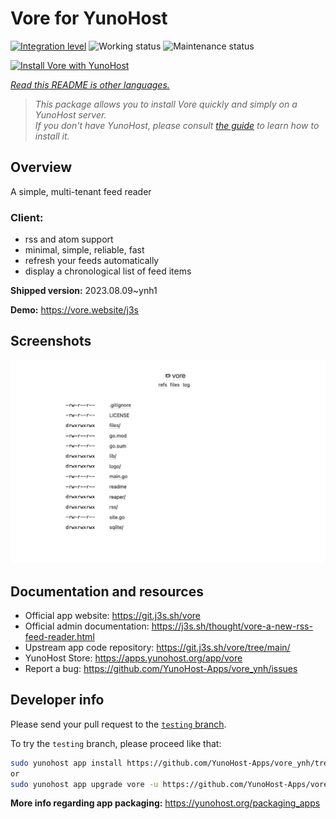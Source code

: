 <!--
N.B.: This README was automatically generated by <https://github.com/YunoHost/apps/tree/master/tools/readme_generator>
It shall NOT be edited by hand.
-->

# Vore for YunoHost

[![Integration level](https://dash.yunohost.org/integration/vore.svg)](https://dash.yunohost.org/appci/app/vore) ![Working status](https://ci-apps.yunohost.org/ci/badges/vore.status.svg) ![Maintenance status](https://ci-apps.yunohost.org/ci/badges/vore.maintain.svg)

[![Install Vore with YunoHost](https://install-app.yunohost.org/install-with-yunohost.svg)](https://install-app.yunohost.org/?app=vore)

*[Read this README is other languages.](./ALL_README.md)*

> *This package allows you to install Vore quickly and simply on a YunoHost server.*  
> *If you don't have YunoHost, please consult [the guide](https://yunohost.org/install) to learn how to install it.*

## Overview

A simple, multi-tenant feed reader

### Client:

- rss and atom support
- minimal, simple, reliable, fast
- refresh your feeds automatically
- display a chronological list of feed items


**Shipped version:** 2023.08.09~ynh1

**Demo:** <https://vore.website/j3s>

## Screenshots

![Screenshot of Vore](./doc/screenshots/screenshot.png)

## Documentation and resources

- Official app website: <https://git.j3s.sh/vore>
- Official admin documentation: <https://j3s.sh/thought/vore-a-new-rss-feed-reader.html>
- Upstream app code repository: <https://git.j3s.sh/vore/tree/main/>
- YunoHost Store: <https://apps.yunohost.org/app/vore>
- Report a bug: <https://github.com/YunoHost-Apps/vore_ynh/issues>

## Developer info

Please send your pull request to the [`testing` branch](https://github.com/YunoHost-Apps/vore_ynh/tree/testing).

To try the `testing` branch, please proceed like that:

```bash
sudo yunohost app install https://github.com/YunoHost-Apps/vore_ynh/tree/testing --debug
or
sudo yunohost app upgrade vore -u https://github.com/YunoHost-Apps/vore_ynh/tree/testing --debug
```

**More info regarding app packaging:** <https://yunohost.org/packaging_apps>
